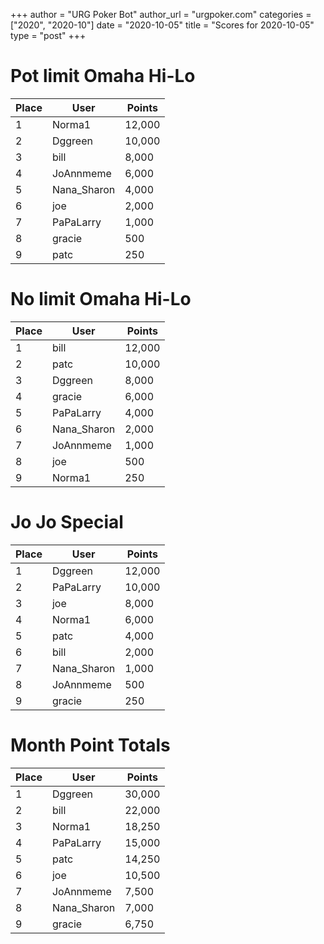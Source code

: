 +++
author = "URG Poker Bot"
author_url = "urgpoker.com"
categories = ["2020", "2020-10"]
date = "2020-10-05"
title = "Scores for 2020-10-05"
type = "post"
+++
# Pot limit Omaha Hi-Lo

| Place | User | Points |
|-------|------|--------|
| 1 | Norma1 | 12,000 |
| 2 | Dggreen | 10,000 |
| 3 | bill | 8,000 |
| 4 | JoAnnmeme | 6,000 |
| 5 | Nana_Sharon | 4,000 |
| 6 | joe | 2,000 |
| 7 | PaPaLarry | 1,000 |
| 8 | gracie | 500 |
| 9 | patc | 250 |

# No limit Omaha Hi-Lo

| Place | User | Points |
|-------|------|--------|
| 1 | bill | 12,000 |
| 2 | patc | 10,000 |
| 3 | Dggreen | 8,000 |
| 4 | gracie | 6,000 |
| 5 | PaPaLarry | 4,000 |
| 6 | Nana_Sharon | 2,000 |
| 7 | JoAnnmeme | 1,000 |
| 8 | joe | 500 |
| 9 | Norma1 | 250 |

# Jo Jo Special

| Place | User | Points |
|-------|------|--------|
| 1 | Dggreen | 12,000 |
| 2 | PaPaLarry | 10,000 |
| 3 | joe | 8,000 |
| 4 | Norma1 | 6,000 |
| 5 | patc | 4,000 |
| 6 | bill | 2,000 |
| 7 | Nana_Sharon | 1,000 |
| 8 | JoAnnmeme | 500 |
| 9 | gracie | 250 |

# Month Point Totals

| Place | User | Points |
|-------|------|--------|
| 1 | Dggreen | 30,000 |
| 2 | bill | 22,000 |
| 3 | Norma1 | 18,250 |
| 4 | PaPaLarry | 15,000 |
| 5 | patc | 14,250 |
| 6 | joe | 10,500 |
| 7 | JoAnnmeme | 7,500 |
| 8 | Nana_Sharon | 7,000 |
| 9 | gracie | 6,750 |
